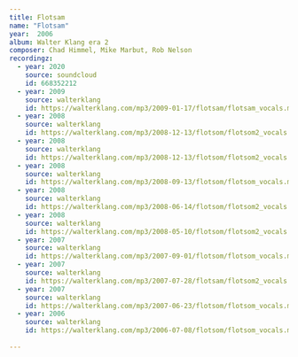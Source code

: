 ```yaml
---
title: Flotsam
name: "Flotsam"
year:  2006
album: Walter Klang era 2
composer: Chad Himmel, Mike Marbut, Rob Nelson
recordingz:
  - year: 2020
    source: soundcloud
    id: 668352212
  - year: 2009
    source: walterklang
    id: https://walterklang.com/mp3/2009-01-17/flotsam/flotsam_vocals.mp3
  - year: 2008
    source: walterklang
    id: https://walterklang.com/mp3/2008-12-13/flotsom/flotsom2_vocals.mp3
  - year: 2008
    source: walterklang
    id: https://walterklang.com/mp3/2008-12-13/flotsom/flotsom2_vocals.mp3
  - year: 2008
    source: walterklang
    id: https://walterklang.com/mp3/2008-09-13/flotsom/flotsom_vocals.mp3
  - year: 2008
    source: walterklang
    id: https://walterklang.com/mp3/2008-06-14/flotsom/flotsom2_vocals.mp3
  - year: 2008
    source: walterklang
    id: https://walterklang.com/mp3/2008-05-10/flotsom/flotsom2_vocals.mp3
  - year: 2007
    source: walterklang
    id: https://walterklang.com/mp3/2007-09-01/flotsom/flotsom_vocals.mp3
  - year: 2007
    source: walterklang
    id: https://walterklang.com/mp3/2007-07-28/flotsam/flotsom2_vocals.mp3
  - year: 2007
    source: walterklang
    id: https://walterklang.com/mp3/2007-06-23/flotsom/flotsom_vocals.mp3
  - year: 2006
    source: walterklang
    id: https://walterklang.com/mp3/2006-07-08/flotsom/flotsom_vocals.mp3
 
---
```


